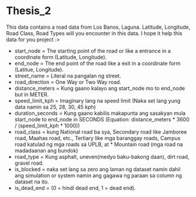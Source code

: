 # Thesis_2
This data contains a road data from Los Banos, Laguna. Latitude, Longitude, Road Class, Road Types will you encounter in this data. I hope it help this data for you project :>

* start_node = The starting point of the road or like a entrance in a coordinate form (Latitude, Longitude).
* end_node = The end point of the road like a exit in a coordinate form (Latitue, Longitude).
* street_name = Literal na pangalan ng street.
* road_direction = One Way or Two Way road.
* distance_meters = Kung gaano kalayo ang start_node mo to end_node but in METER.
* speed_limit_kph = Imaginary lang na speed limit (Naka set lang yung data namin sa 25, 28, 30, 45 kph)
* duration_seconds = Kung gaano kabilis makapunta ang sasakyan mula start_node to end_node in SECONDS (Equation: distance_meters * 3600 / (speed_limit_kph * 1000))
* road_class = kung National road ba sya, Secondary road like Jamboree road, Maahas road, etc., Tertiary like mga baranggay roads, Campus road katulad ng mga roads sa UPLB, at * Mountain road (mga road na madadaanan ang bundok)
* road_type = Kung asphalt, uneven(medyo baku-bakong daan), dirt road, gravel road.
* is_blocked = naka set lang sa zero ang laman ng dataset namin dahil ang simulation or system namin ang gagawa ng paraan sa column ng dataset na ito.
* is_dead_end = (0 = hindi dead end, 1 = dead end).
